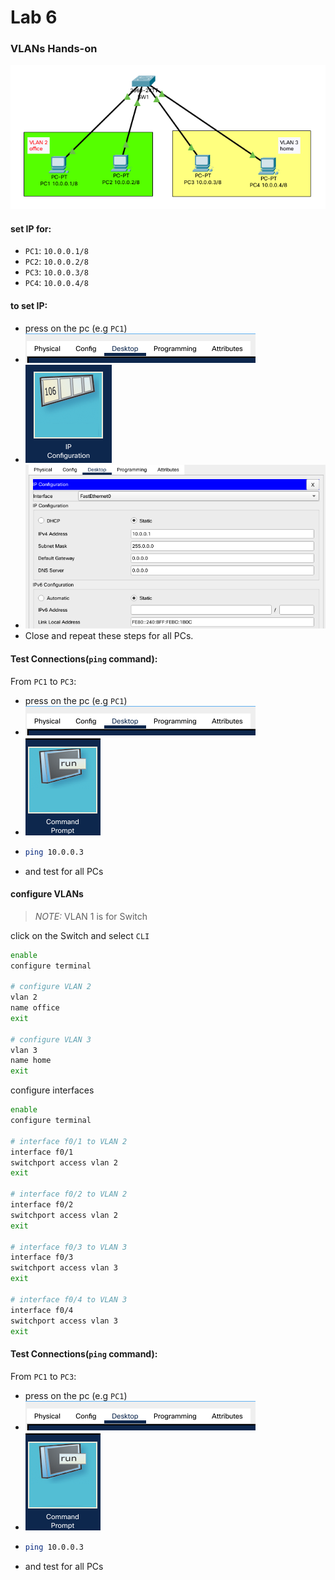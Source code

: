 # Lab 6

### VLANs Hands-on

![VLANs](./imgs/labs/vlans/hands-on/vlans.png)

#### set IP for:

- `PC1`: `10.0.0.1/8`
- `PC2`: `10.0.0.2/8`
- `PC3`: `10.0.0.3/8`
- `PC4`: `10.0.0.4/8`

#### to set IP:

- press on the pc (e.g `PC1`)
- ![](./imgs/labs/vlans/hands-on/desktop.png)
- ![](./imgs/labs/vlans/hands-on/ip-config.png)
- ![](./imgs/labs/vlans/hands-on/pc1.png)
- Close and repeat these steps for all PCs.

#### Test Connections(`ping` command):

From `PC1` to `PC3`:

- press on the pc (e.g `PC1`)
- ![](./imgs/labs/vlans/hands-on/desktop.png)
- ![](./imgs/labs/vlans/hands-on/cmd.png)
- ```Bash
  ping 10.0.0.3
  ```
- and test for all PCs

#### configure VLANs

> _NOTE:_ VLAN 1 is for Switch

click on the Switch and select `CLI`

```Bash
enable
configure terminal

# configure VLAN 2
vlan 2
name office
exit

# configure VLAN 3
vlan 3
name home
exit
```

configure interfaces

```Bash
enable
configure terminal

# interface f0/1 to VLAN 2
interface f0/1
switchport access vlan 2
exit

# interface f0/2 to VLAN 2
interface f0/2
switchport access vlan 2
exit

# interface f0/3 to VLAN 3
interface f0/3
switchport access vlan 3
exit

# interface f0/4 to VLAN 3
interface f0/4
switchport access vlan 3
exit
```

#### Test Connections(`ping` command):

From `PC1` to `PC3`:

- press on the pc (e.g `PC1`)
- ![](./imgs/labs/vlans/hands-on/desktop.png)
- ![](./imgs/labs/vlans/hands-on/cmd.png)
- ```Bash
  ping 10.0.0.3
  ```
- and test for all PCs